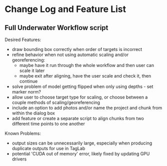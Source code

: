 # Change Log and Feature List

## Full Underwater Workflow script

Desired Features:
- draw bounding box correctly when order of targets is incorrect
- refine behavior when not using automatic scaling and/or georeferencing:
    - maybe have it run through the whole workflow and then user can scale it later
    - maybe exit after aligning, have the user scale and check it, then continue
- solve problem of model getting flipped when only using depths - set marker norm?
- allow user to choose target type for scaling, or choose between a couple methods of scaling/georeferencing
- include an option to add photos and/or name the project and chunk from within the dialog box
- add feature or create a separate script to align chunks from two different time points to one another

Known Problems:
- output sizes can be unnecessarily large, especially when producing duplicate outputs for use in TagLab
- potential 'CUDA out of memory' error, likely fixed by updating GPU drivers

